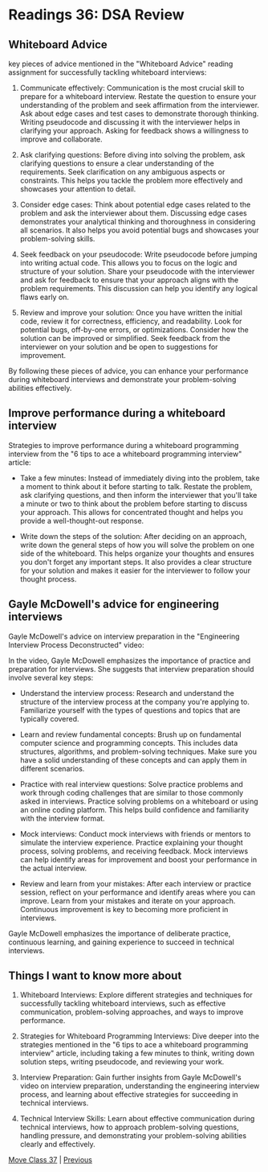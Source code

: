 # Readings 36: DSA Review

## Whiteboard Advice

key pieces of advice mentioned in the "Whiteboard Advice" reading assignment for successfully tackling whiteboard interviews:

1. Communicate effectively: Communication is the most crucial skill to prepare for a whiteboard interview. Restate the question to ensure your understanding of the problem and seek affirmation from the interviewer. Ask about edge cases and test cases to demonstrate thorough thinking. Writing pseudocode and discussing it with the interviewer helps in clarifying your approach. Asking for feedback shows a willingness to improve and collaborate.

2. Ask clarifying questions: Before diving into solving the problem, ask clarifying questions to ensure a clear understanding of the requirements. Seek clarification on any ambiguous aspects or constraints. This helps you tackle the problem more effectively and showcases your attention to detail.

3. Consider edge cases: Think about potential edge cases related to the problem and ask the interviewer about them. Discussing edge cases demonstrates your analytical thinking and thoroughness in considering all scenarios. It also helps you avoid potential bugs and showcases your problem-solving skills.

4. Seek feedback on your pseudocode: Write pseudocode before jumping into writing actual code. This allows you to focus on the logic and structure of your solution. Share your pseudocode with the interviewer and ask for feedback to ensure that your approach aligns with the problem requirements. This discussion can help you identify any logical flaws early on.

5. Review and improve your solution: Once you have written the initial code, review it for correctness, efficiency, and readability. Look for potential bugs, off-by-one errors, or optimizations. Consider how the solution can be improved or simplified. Seek feedback from the interviewer on your solution and be open to suggestions for improvement.

By following these pieces of advice, you can enhance your performance during whiteboard interviews and demonstrate your problem-solving abilities effectively.

## Improve performance during a whiteboard interview

Strategies to improve performance during a whiteboard programming interview from the "6 tips to ace a whiteboard programming interview" article:

- Take a few minutes: Instead of immediately diving into the problem, take a moment to think about it before starting to talk. Restate the problem, ask clarifying questions, and then inform the interviewer that you'll take a minute or two to think about the problem before starting to discuss your approach. This allows for concentrated thought and helps you provide a well-thought-out response.

- Write down the steps of the solution: After deciding on an approach, write down the general steps of how you will solve the problem on one side of the whiteboard. This helps organize your thoughts and ensures you don't forget any important steps. It also provides a clear structure for your solution and makes it easier for the interviewer to follow your thought process.

## Gayle McDowell's advice for engineering interviews

Gayle McDowell's advice on interview preparation in the "Engineering Interview Process Deconstructed" video:

In the video, Gayle McDowell emphasizes the importance of practice and preparation for interviews. She suggests that interview preparation should involve several key steps:

- Understand the interview process: Research and understand the structure of the interview process at the company you're applying to. Familiarize yourself with the types of questions and topics that are typically covered.

- Learn and review fundamental concepts: Brush up on fundamental computer science and programming concepts. This includes data structures, algorithms, and problem-solving techniques. Make sure you have a solid understanding of these concepts and can apply them in different scenarios.

- Practice with real interview questions: Solve practice problems and work through coding challenges that are similar to those commonly asked in interviews. Practice solving problems on a whiteboard or using an online coding platform. This helps build confidence and familiarity with the interview format.

- Mock interviews: Conduct mock interviews with friends or mentors to simulate the interview experience. Practice explaining your thought process, solving problems, and receiving feedback. Mock interviews can help identify areas for improvement and boost your performance in the actual interview.

- Review and learn from your mistakes: After each interview or practice session, reflect on your performance and identify areas where you can improve. Learn from your mistakes and iterate on your approach. Continuous improvement is key to becoming more proficient in interviews.

Gayle McDowell emphasizes the importance of deliberate practice, continuous learning, and gaining experience to succeed in technical interviews.

## Things I want to know more about

1. Whiteboard Interviews: Explore different strategies and techniques for successfully tackling whiteboard interviews, such as effective communication, problem-solving approaches, and ways to improve performance.

2. Strategies for Whiteboard Programming Interviews: Dive deeper into the strategies mentioned in the "6 tips to ace a whiteboard programming interview" article, including taking a few minutes to think, writing down solution steps, writing pseudocode, and reviewing your work.

3. Interview Preparation: Gain further insights from Gayle McDowell's video on interview preparation, understanding the engineering interview process, and learning about effective strategies for succeeding in technical interviews.

4. Technical Interview Skills: Learn about effective communication during technical interviews, how to approach problem-solving questions, handling pressure, and demonstrating your problem-solving abilities clearly and effectively.

[Move Class 37](./Class37.md) | [Previous](./Class35.md)
